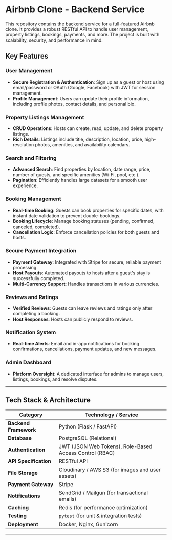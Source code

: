 # Airbnb Clone - Backend Service

This repository contains the backend service for a full-featured Airbnb clone. It provides a robust RESTful API to handle user management, property listings, bookings, payments, and more. The project is built with scalability, security, and performance in mind.


## Key Features

###  User Management
- **Secure Registration & Authentication**: Sign up as a guest or host using email/password or OAuth (Google, Facebook) with JWT for session management.
- **Profile Management**: Users can update their profile information, including profile photos, contact details, and personal bio.

### Property Listings Management
- **CRUD Operations**: Hosts can create, read, update, and delete property listings.
- **Rich Details**: Listings include title, description, location, price, high-resolution photos, amenities, and availability calendars.

###  Search and Filtering
- **Advanced Search**: Find properties by location, date range, price, number of guests, and specific amenities (Wi-Fi, pool, etc.).
- **Pagination**: Efficiently handles large datasets for a smooth user experience.

### Booking Management
- **Real-time Booking**: Guests can book properties for specific dates, with instant date validation to prevent double-bookings.
- **Booking Lifecycle**: Manage booking statuses (pending, confirmed, canceled, completed).
- **Cancellation Logic**: Enforce cancellation policies for both guests and hosts.

### Secure Payment Integration
- **Payment Gateway**: Integrated with Stripe for secure, reliable payment processing.
- **Host Payouts**: Automated payouts to hosts after a guest's stay is successfully completed.
- **Multi-Currency Support**: Handles transactions in various currencies.

### Reviews and Ratings
- **Verified Reviews**: Guests can leave reviews and ratings only after completing a booking.
- **Host Responses**: Hosts can publicly respond to reviews.

### Notification System
- **Real-time Alerts**: Email and in-app notifications for booking confirmations, cancellations, payment updates, and new messages.

### Admin Dashboard
- **Platform Oversight**: A dedicated interface for admins to manage users, listings, bookings, and resolve disputes.

---

##  Tech Stack & Architecture

| Category                | Technology / Service                                      |
| ----------------------- | --------------------------------------------------------- |
| **Backend Framework**   | Python (Flask / FastAPI)                                  |
| **Database**            | PostgreSQL (Relational)                                   |
| **Authentication**      | JWT (JSON Web Tokens), Role-Based Access Control (RBAC)   |
| **API Specification**   | RESTful API                                               |
| **File Storage**        | Cloudinary / AWS S3 (for images and user assets)          |
| **Payment Gateway**     | Stripe                                                    |
| **Notifications**       | SendGrid / Mailgun (for transactional emails)             |
| **Caching**             | Redis (for performance optimization)                      |
| **Testing**             | `pytest` (for unit & integration tests)                   |
| **Deployment**          | Docker, Nginx, Gunicorn                                   |

---
